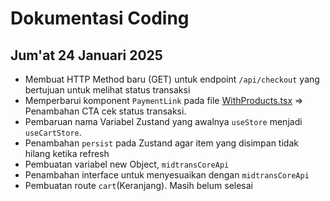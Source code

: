 # Dokumentasi Coding

## Jum'at 24 Januari 2025
- Membuat HTTP Method baru (GET) untuk endpoint `/api/checkout` yang bertujuan untuk melihat status transaksi
- Memperbarui komponent `PaymentLink` pada file [WithProducts.tsx](src\components\_pages\Checkout\WithProducts.tsx) => Penambahan CTA cek status transaksi.
- Pembaruan nama Variabel Zustand yang awalnya `useStore` menjadi `useCartStore`.
- Penambahan `persist` pada Zustand agar item yang disimpan tidak hilang ketika refresh
- Pembuatan variabel new Object, `midtransCoreApi`
- Penambahan interface untuk menyesuaikan dengan `midtransCoreApi`
- Pembuatan route `cart`(Keranjang). Masih belum selesai